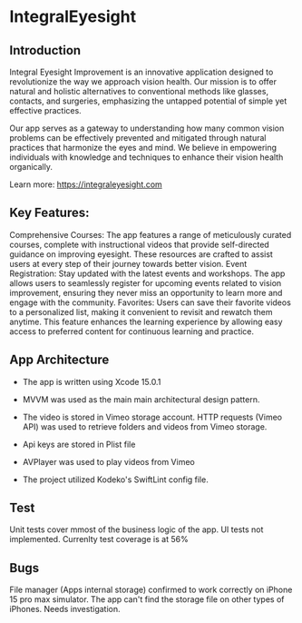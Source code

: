# IntegralEyesight


## Introduction

Integral Eyesight Improvement is an innovative application designed to revolutionize the way we approach vision health. Our mission is to offer natural and holistic alternatives to conventional methods like glasses, contacts, and surgeries, emphasizing the untapped potential of simple yet effective practices.

Our app serves as a gateway to understanding how many common vision problems can be effectively prevented and mitigated through natural practices that harmonize the eyes and mind. We believe in empowering individuals with knowledge and techniques to enhance their vision health organically.

Learn more: https://integraleyesight.com

## Key Features:
Comprehensive Courses: The app features a range of meticulously curated courses, complete with instructional videos that provide self-directed guidance on improving eyesight. These resources are crafted to assist users at every step of their journey towards better vision.
Event Registration: Stay updated with the latest events and workshops. The app allows users to seamlessly register for upcoming events related to vision improvement, ensuring they never miss an opportunity to learn more and engage with the community.
Favorites: Users can save their favorite videos to a personalized list, making it convenient to revisit and rewatch them anytime. This feature enhances the learning experience by allowing easy access to preferred content for continuous learning and practice.


## App Architecture

- The app is written using Xcode 15.0.1 

- MVVM was used as the main main architectural design pattern.
- The video is stored in Vimeo storage account. HTTP requests (Vimeo API) was used to retrieve folders and videos from Vimeo storage.
- Api keys are stored in Plist file
- AVPlayer was used to play videos from Vimeo
- The project utilized Kodeko's SwiftLint config file.

## Test
Unit tests cover mmost of the business logic of the app. UI tests not implemented. Currenlty test coverage is at 56%


## Bugs
File manager (Apps internal storage) confirmed to work correctly on iPhone 15 pro max simulator. The app can't find the storage file on other types of iPhones. Needs investigation. 

